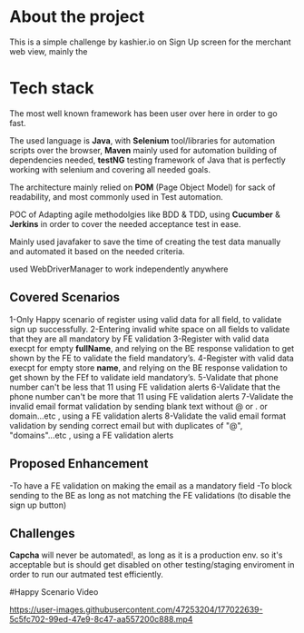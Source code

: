 # About the project

This is a simple challenge by kashier.io on Sign Up screen for the merchant web view, mainly the 

# Tech stack

The most well known framework has been user over here in order to go fast. 

The used language is **Java**, with **Selenium** tool/libraries for automation scripts over the browser, **Maven** mainly used for automation building of dependencies needed, **testNG** testing framework of Java that is perfectly working with selenium and covering all needed goals.

The architecture mainly relied on **POM** (Page Object Model) for sack of readability, and most commonly used in Test automation. 

POC of Adapting agile methodolgies like BDD & TDD, using **Cucumber** & **Jerkins** in order to cover the needed acceptance test in ease.

Mainly used javafaker to save the time of creating the test data manually and automated it based on the needed criteria.

used WebDriverManager to work independently anywhere

## Covered Scenarios 

1-Only Happy scenario of register using valid data for all field, to validate sign up successfully.
2-Entering invalid white space on all fields to validate that they are all mandatory by FE validation
3-Register with valid data execpt for empty **fullName**, and relying on the BE response validation to get shown by the FE to validate the field mandatory’s. 
4-Register with valid data execpt for empty store **name**, and relying on the BE response validation to get shown by the FEf to validate ield mandatory’s.
5-Validate that phone number can't be less that 11 using FE validation alerts 
6-Validate that the phone number can't be more that 11 using FE validation alerts 
7-Validate the invalid email format validation by sending blank text without @ or . or domain...etc , using a FE validation alerts
8-Validate the valid email format validation by sending correct email but with duplicates of "@", "domains"...etc , using a FE validation alerts

## Proposed Enhancement

-To have a FE validation on making the email as a mandatory field
-To block sending to the BE as long as not matching the FE validations (to disable the sign up button)

## Challenges
**Capcha** will never be automated!, as long as it is a production env. so it's acceptable but is should get disabled on other testing/staging enviroment in order to run our autmated test efficiently.


#Happy Scenario Video

https://user-images.githubusercontent.com/47253204/177022639-5c5fc702-99ed-47e9-8c47-aa557200c888.mp4





